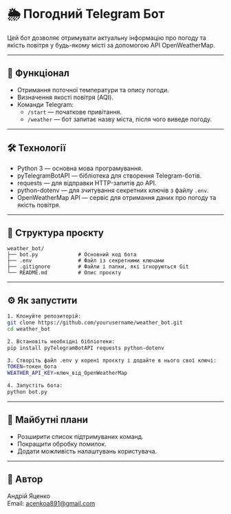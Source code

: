 # 🌦️ Погодний Telegram Бот

Цей бот дозволяє отримувати актуальну інформацію про погоду та якість повітря у будь-якому місті за допомогою API OpenWeatherMap.

---

## 🧠 Функціонал

- Отримання поточної температури та опису погоди.
- Визначення якості повітря (AQI).
- Команди Telegram:
  - `/start` — початкове привітання.
  - `/weather` — бот запитає назву міста, після чого виведе погоду.

---

## 🛠️ Технології

- Python 3 — основна мова програмування.
- pyTelegramBotAPI — бібліотека для створення Telegram-ботів.
- requests — для відправки HTTP-запитів до API.
- python-dotenv — для зчитування секретних ключів з файлу `.env`.
- OpenWeatherMap API — сервіс для отримання даних про погоду та якість повітря.

---

## 📁 Структура проєкту

```plaintext
weather_bot/
├── bot.py             # Основний код бота
├── .env               # Файл із секретними ключами
├── .gitignore         # Файли і папки, які ігноруються Git
└── README.md          # Опис проєкту
```

---

## ⚙️ Як запустити

```bash
1. Клонуйте репозиторій:  
git clone https://github.com/yourusername/weather_bot.git
cd weather_bot

2. Встановіть необхідні бібліотеки:
pip install pyTelegramBotAPI requests python-dotenv

3. Створіть файл .env у корені проєкту і додайте в нього свої ключі: 
TOKEN=токен_бота 
WEATHER_API_KEY=ключ_від_OpenWeatherMap

4. Запустіть бота: 
python bot.py
```

---

## 🚀 Майбутні плани

- Розширити список підтримуваних команд.
- Покращити обробку помилок.
- Додати можливість налаштувань користувача.

---

## 👤 Автор

Андрій Яценко  
Email: acenkoa891@gmail.com
